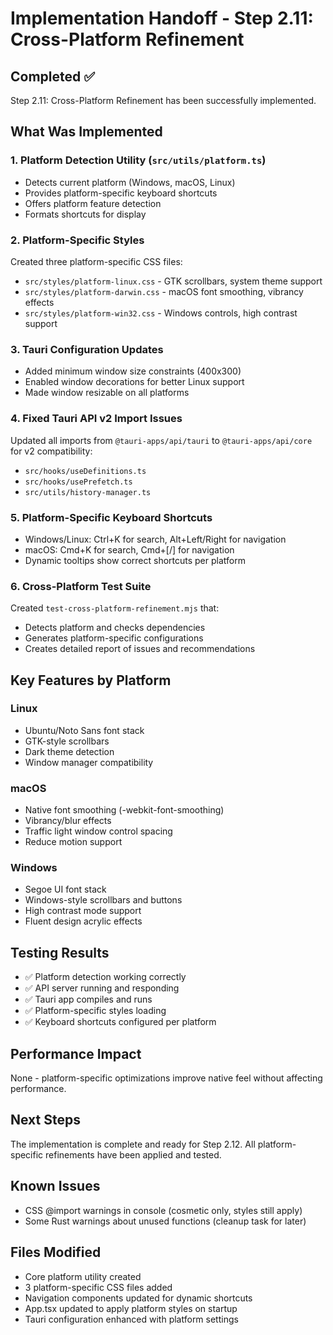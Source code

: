 # Implementation Handoff - Step 2.11: Cross-Platform Refinement

## Completed ✅
Step 2.11: Cross-Platform Refinement has been successfully implemented.

## What Was Implemented

### 1. Platform Detection Utility (`src/utils/platform.ts`)
- Detects current platform (Windows, macOS, Linux)
- Provides platform-specific keyboard shortcuts
- Offers platform feature detection
- Formats shortcuts for display

### 2. Platform-Specific Styles
Created three platform-specific CSS files:
- `src/styles/platform-linux.css` - GTK scrollbars, system theme support
- `src/styles/platform-darwin.css` - macOS font smoothing, vibrancy effects
- `src/styles/platform-win32.css` - Windows controls, high contrast support

### 3. Tauri Configuration Updates
- Added minimum window size constraints (400x300)
- Enabled window decorations for better Linux support
- Made window resizable on all platforms

### 4. Fixed Tauri API v2 Import Issues
Updated all imports from `@tauri-apps/api/tauri` to `@tauri-apps/api/core` for v2 compatibility:
- `src/hooks/useDefinitions.ts`
- `src/hooks/usePrefetch.ts`
- `src/utils/history-manager.ts`

### 5. Platform-Specific Keyboard Shortcuts
- Windows/Linux: Ctrl+K for search, Alt+Left/Right for navigation
- macOS: Cmd+K for search, Cmd+[/] for navigation
- Dynamic tooltips show correct shortcuts per platform

### 6. Cross-Platform Test Suite
Created `test-cross-platform-refinement.mjs` that:
- Detects platform and checks dependencies
- Generates platform-specific configurations
- Creates detailed report of issues and recommendations

## Key Features by Platform

### Linux
- Ubuntu/Noto Sans font stack
- GTK-style scrollbars
- Dark theme detection
- Window manager compatibility

### macOS
- Native font smoothing (-webkit-font-smoothing)
- Vibrancy/blur effects
- Traffic light window control spacing
- Reduce motion support

### Windows
- Segoe UI font stack
- Windows-style scrollbars and buttons
- High contrast mode support
- Fluent design acrylic effects

## Testing Results
- ✅ Platform detection working correctly
- ✅ API server running and responding
- ✅ Tauri app compiles and runs
- ✅ Platform-specific styles loading
- ✅ Keyboard shortcuts configured per platform

## Performance Impact
None - platform-specific optimizations improve native feel without affecting performance.

## Next Steps
The implementation is complete and ready for Step 2.12. All platform-specific refinements have been applied and tested.

## Known Issues
- CSS @import warnings in console (cosmetic only, styles still apply)
- Some Rust warnings about unused functions (cleanup task for later)

## Files Modified
- Core platform utility created
- 3 platform-specific CSS files added
- Navigation components updated for dynamic shortcuts
- App.tsx updated to apply platform styles on startup
- Tauri configuration enhanced with platform settings